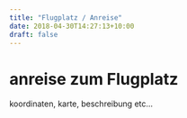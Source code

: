 ```yaml
---
title: "Flugplatz / Anreise"
date: 2018-04-30T14:27:13+10:00
draft: false
---
```

# anreise zum Flugplatz

koordinaten, karte, beschreibung etc...

